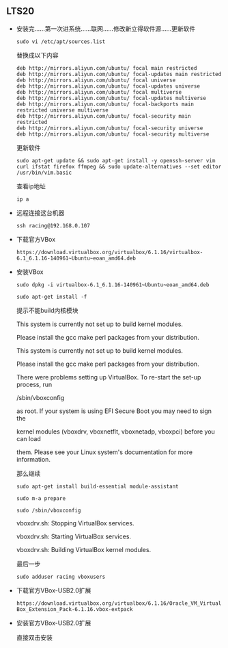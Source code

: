 ## LTS20

- 安装完……第一次进系统……联网……修改新立得软件源……更新软件

  ```sudo vi /etc/apt/sources.list```
  
  替换成以下内容
  
  ```
  deb http://mirrors.aliyun.com/ubuntu/ focal main restricted
  deb http://mirrors.aliyun.com/ubuntu/ focal-updates main restricted
  deb http://mirrors.aliyun.com/ubuntu/ focal universe
  deb http://mirrors.aliyun.com/ubuntu/ focal-updates universe
  deb http://mirrors.aliyun.com/ubuntu/ focal multiverse
  deb http://mirrors.aliyun.com/ubuntu/ focal-updates multiverse
  deb http://mirrors.aliyun.com/ubuntu/ focal-backports main restricted universe multiverse
  deb http://mirrors.aliyun.com/ubuntu/ focal-security main restricted
  deb http://mirrors.aliyun.com/ubuntu/ focal-security universe
  deb http://mirrors.aliyun.com/ubuntu/ focal-security multiverse
  ```
  
  更新软件

  ```sudo apt-get update && sudo apt-get install -y openssh-server vim curl ifstat firefox ffmpeg && sudo update-alternatives --set editor /usr/bin/vim.basic```

  查看ip地址

  ```ip a``` 

- 远程连接这台机器

  ```ssh racing@192.168.0.107```

- 下载官方VBox

  ```https://download.virtualbox.org/virtualbox/6.1.16/virtualbox-6.1_6.1.16-140961~Ubuntu~eoan_amd64.deb```

- 安装VBox

  ```sudo dpkg -i virtualbox-6.1_6.1.16-140961~Ubuntu~eoan_amd64.deb ```

  ```sudo apt-get install -f```

  提示不能build内核模块

  This system is currently not set up to build kernel modules.

  Please install the gcc make perl packages from your distribution.

  This system is currently not set up to build kernel modules.

  Please install the gcc make perl packages from your distribution.

  

  There were problems setting up VirtualBox. To re-start the set-up process, run

   /sbin/vboxconfig

  as root. If your system is using EFI Secure Boot you may need to sign the

  kernel modules (vboxdrv, vboxnetflt, vboxnetadp, vboxpci) before you can load

  them. Please see your Linux system's documentation for more information.

  那么继续

  ```sudo apt-get install build-essential module-assistant```

  ```sudo m-a prepare```

  ```sudo /sbin/vboxconfig```

  vboxdrv.sh: Stopping VirtualBox services.

  vboxdrv.sh: Starting VirtualBox services.

  vboxdrv.sh: Building VirtualBox kernel modules.

  最后一步
  
  ```sudo adduser racing vboxusers```
  
- 下载官方VBox-USB2.0扩展

  ```https://download.virtualbox.org/virtualbox/6.1.16/Oracle_VM_VirtualBox_Extension_Pack-6.1.16.vbox-extpack```

- 安装官方VBox-USB2.0扩展

  直接双击安装
